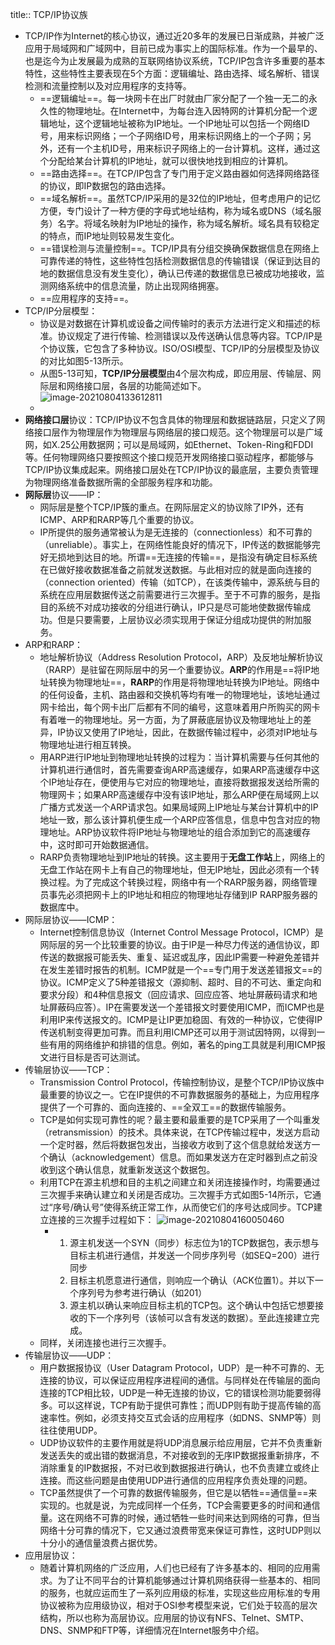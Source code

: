 title:: TCP\/IP协议族

- TCP/IP作为Internet的核心协议，通过近20多年的发展已日渐成熟，并被广泛应用于局域网和广域网中，目前已成为事实上的国际标准。作为一个最早的、也是迄今为止发展最为成熟的互联网络协议系统，TCP/IP包含许多重要的基本特性，这些特性主要表现在5个方面：逻辑编址、路由选择、域名解析、错误检测和流量控制以及对应用程序的支持等。
	- ==逻辑编址==。每一块网卡在出厂时就由厂家分配了一个独一无二的永久性的物理地址。在Internet中，为每台连入因特网的计算机分配一个逻辑地址，这个逻辑地址被称为IP地址。一个IP地址可以包括一个网络ID号，用来标识网络；一个子网络ID号，用来标识网络上的一个子网；另外，还有一个主机ID号，用来标识子网络上的一台计算机。这样，通过这个分配给某台计算机的IP地址，就可以很快地找到相应的计算机。
	- ==路由选择==。在TCP/IP包含了专门用于定义路由器如何选择网络路径的协议，即IP数据包的路由选择。
	- ==域名解析==。虽然TCP/IP采用的是32位的IP地址，但考虑用户的记忆方便，专门设计了一种方便的字母式地址结构，称为域名或DNS（域名服务）名字。将域名映射为IP地址的操作，称为域名解析。域名具有较稳定的特点，而IP地址则较易发生变化。
	- ==错误检测与流量控制==。TCP/IP具有分组交换确保数据信息在网络上可靠传递的特性，这些特性包括检测数据信息的传输错误（保证到达目的地的数据信息没有发生变化），确认已传递的数据信息已被成功地接收，监测网络系统中的信息流量，防止出现网络拥塞。
	- ==应用程序的支持==。
- TCP/IP分层模型：
	- 协议是对数据在计算机或设备之间传输时的表示方法进行定义和描述的标准。协议规定了进行传输、检测错误以及传送确认信息等内容。TCP/IP是个协议簇，它包含了多种协议。ISO/OSI模型、TCP/IP的分层模型及协议的对比如图5-13所示。
	- 从图5-13可知，**TCP/IP分层模型**由4个层次构成，即应用层、传输层、网际层和网络接口层，各层的功能简述如下。
	  ![image-20210804133612811](https://img.mhugh.net/typora/image-20210804133612811.png)
	-
- **网络接口层**协议：TCP/IP协议不包含具体的物理层和数据链路层，只定义了网络接口层作为物理层作为物理层与网络层的接口规范。这个物理层可以是广域网，如X.25公用数据网；可以是局域网，如Ethernet、Token-Ring和FDDI等。任何物理网络只要按照这个接口规范开发网络接口驱动程序，都能够与TCP/IP协议集成起来。网络接口层处在TCP/IP协议的最底层，主要负责管理为物理网络准备数据所需的全部服务程序和功能。
- **网际层**协议——IP：
	- 网际层是整个TCP/IP簇的重点。在网际层定义的协议除了IP外，还有ICMP、ARP和RARP等几个重要的协议。
	- IP所提供的服务通常被认为是无连接的（connectionless）和不可靠的（unreliable）。事实上，在网络性能良好的情况下，IP传送的数据能够完好无损地到达目的地。所谓==无连接的传输==，是指没有确定目标系统在已做好接收数据准备之前就发送数据。与此相对应的就是面向连接的（connection oriented）传输（如TCP），在该类传输中，源系统与目的系统在应用层数据传送之前需要进行三次握手。至于不可靠的服务，是指目的系统不对成功接收的分组进行确认，IP只是尽可能地使数据传输成功。但是只要需要，上层协议必须实现用于保证分组成功提供的附加服务。
- ARP和RARP：
	- 地址解析协议（Address Resolution Protocol，ARP）及反地址解析协议（RARP）是驻留在网际层中的另一个重要协议。**ARP**的作用是==将IP地址转换为物理地址==，**RARP**的作用是将物理地址转换为IP地址。网络中的任何设备，主机、路由器和交换机等均有唯一的物理地址，该地址通过网卡给出，每个网卡出厂后都有不同的编号，这意味着用户所购买的网卡有着唯一的物理地址。另一方面，为了屏蔽底层协议及物理地址上的差异，IP协议又使用了IP地址，因此，在数据传输过程中，必须对IP地址与物理地址进行相互转换。
	- 用ARP进行IP地址到物理地址转换的过程为：当计算机需要与任何其他的计算机进行通信时，首先需要查询ARP高速缓存，如果ARP高速缓存中这个IP地址存在，便使用与它对应的物理地址，直接将数据报发送给所需的物理网卡；如果ARP高速缓存中没有该IP地址，那么ARP便在局域网上以广播方式发送一个ARP请求包。如果局域网上IP地址与某台计算机中的IP地址一致，那么该计算机便生成一个ARP应答信息，信息中包含对应的物理地址。ARP协议软件将IP地址与物理地址的组合添加到它的高速缓存中，这时即可开始数据通信。
	- RARP负责物理地址到IP地址的转换。这主要用于**无盘工作站**上，网络上的无盘工作站在网卡上有自己的物理地址，但无IP地址，因此必须有一个转换过程。为了完成这个转换过程，网络中有一个RARP服务器，网络管理员事先必须把网卡上的IP地址和相应的物理地址存储到IP RARP服务器的数据库中。
- 网际层协议——ICMP：
	- Internet控制信息协议（Internet Control Message Protocol，ICMP）是网际层的另一个比较重要的协议。由于IP是一种尽力传送的通信协议，即传送的数据报可能丢失、重复、延迟或乱序，因此IP需要一种避免差错并在发生差错时报告的机制。ICMP就是一个==专门用于发送差错报文==的协议。ICMP定义了5种差错报文（源抑制、超时、目的不可达、重定向和要求分段）和4种信息报文（回应请求、回应应答、地址屏蔽码请求和地址屏蔽码应答）。IP在需要发送一个差错报文时要使用ICMP，而ICMP也是利用IP来传送报文的。ICMP是让IP更加稳固、有效的一种协议，它使得IP传送机制变得更加可靠。而且利用ICMP还可以用于测试因特网，以得到一些有用的网络维护和排错的信息。例如，著名的ping工具就是利用ICMP报文进行目标是否可达测试。
- 传输层协议——TCP：
	- Transmission Control Protocol，传输控制协议，是整个TCP/IP协议族中最重要的协议之一。它在IP提供的不可靠数据服务的基础上，为应用程序提供了一个可靠的、面向连接的、==全双工==的数据传输服务。
	- TCP是如何实现可靠性的呢？最主要和最重要的是TCP采用了一个叫重发（retransmission）的技术。具体来说，在TCP传输过程中，发送方启动一个定时器，然后将数据包发出，当接收方收到了这个信息就给发送方一个确认（acknowledgement）信息。而如果发送方在定时器到点之前没收到这个确认信息，就重新发送这个数据包。
	- 利用TCP在源主机想和目的主机之间建立和关闭连接操作时，均需要通过三次握手来确认建立和关闭是否成功。三次握手方式如图5-14所示，它通过“序号/确认号”使得系统正常工作，从而使它们的序号达成同步。TCP建立连接的三次握手过程如下：
	  ![image-20210804160050460](https://img.mhugh.net/typora/image-20210804160050460.png)
		- 1. 源主机发送一个SYN（同步）标志位为1的TCP数据包，表示想与目标主机进行通信，并发送一个同步序列号（如SEQ=200）进行同步
		  2. 目标主机愿意进行通信，则响应一个确认（ACK位置1）。并以下一个序列号为参考进行确认（如201）
		  3. 源主机以确认来响应目标主机的TCP包。这个确认中包括它想要接收的下一个序列号（该帧可以含有发送的数据）。至此连接建立完成。
	- 同样，关闭连接也进行三次握手。
- 传输层协议——UDP：
	- 用户数据报协议（User Datagram Protocol，UDP）是一种不可靠的、无连接的协议，可以保证应用程序进程间的通信。与同样处在传输层的面向连接的TCP相比较，UDP是一种无连接的协议，它的错误检测功能要弱得多。可以这样说，TCP有助于提供可靠性；而UDP则有助于提高传输的高速率性。例如，必须支持交互式会话的应用程序（如DNS、SNMP等）则往往使用UDP。
	- UDP协议软件的主要作用就是将UDP消息展示给应用层，它并不负责重新发送丢失的或出错的数据消息，不对接收到的无序IP数据报重新排序，不消除重复的IP数据报，不对已收到数据报进行确认，也不负责建立或终止连接。而这些问题是由使用UDP进行通信的应用程序负责处理的问题。
	- TCP虽然提供了一个可靠的数据传输服务，但它是以牺牲==通信量==来实现的。也就是说，为完成同样一个任务，TCP会需要更多的时间和通信量。这在网络不可靠的时候，通过牺牲一些时间来达到网络的可靠，但当网络十分可靠的情况下，它又通过浪费带宽来保证可靠性，这时UDP则以十分小的通信量浪费占据优势。
- 应用层协议：
	- 随着计算机网络的广泛应用，人们也已经有了许多基本的、相同的应用需求。为了让不同平台的计算机能够通过计算机网络获得一些基本的、相同的服务，也就应运而生了一系列应用级的标准，实现这些应用标准的专用协议被称为应用级协议，相对于OSI参考模型来说，它们处于较高的层次结构，所以也称为高层协议。应用层的协议有NFS、Telnet、SMTP、DNS、SNMP和FTP等，详细情况在Internet服务中介绍。